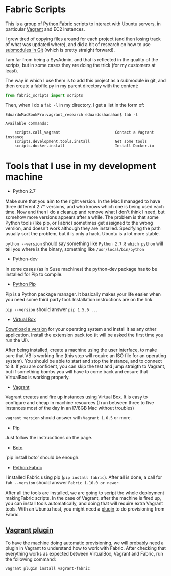 # Fabric Scripts

This is a group of [Python Fabric](http://www.fabfile.org/) scripts to interact with Ubuntu servers, in particular [Vagrant](https://www.vagrantup.com/) and EC2 instances.

I grew tired of copying files around for each project (and then losing track of what was updated where), and did a bit of research on how to use [submodules in Git](http://git-scm.com/book/en/v2/Git-Tools-Submodules) (which is pretty straight forward).

I am far from being a SysAdmin, and that is reflected in the quality of the scripts, but in some cases they are doing the trick (for my customers at least).

The way in which I use them is to add this project as a submodule in git, and then create a fabfile.py in my parent directory with the content: 

```python
from fabric_scripts import scripts
```
Then, when I do a `fab -l` in my directory, I get a list in the form of:

```
EduardoMacBookPro:vagrant_research eduardoshanahan$ fab -l

Available commands:	

	scripts.call_vagrant                        Contact a Vagrant instance
	scripts.development.tools.install           Get some tools
	scripts.docker.install                      Install Docker.io
```

# Tools that I use in my development machine

* Python 2.7

Make sure that you aim to the right version. In the Mac I managed to have three different 2.7* versions, and who knows which one is being used each time. Now and then I do a cleanup and remove what I don't think I need, but somehow more versions appears after a while. The problem is that some Python tools (like pip, or Fabric) sometimes get assigned to the wrong version, and doesn't work although they are installed. Specifying the path usually sort the problem, but it is only a hack. Ubuntu is a lot more stable.

`python --version` should say something like `Python 2.7.8`
`which python` will tell you where is the binary, something like `/usr/local/bin/python`

* Python-dev

In some cases (as in Suse machines) the python-dev package has to be installed for Pip to compile. 

* [Python Pip](http://pip.readthedocs.org/en/latest/installing.html)

Pip is a Python package manager. It basically makes your life easier when you need some third party tool. Installation instructions are on the link.

`pip --version` should answer `pip 1.5.6 ...`

* [Virtual Box](http://www.virtualbox.org/manual/ch01.html#intro-installing)

[Download a version](https://www.virtualbox.org/wiki/Downloads) for your operating system and install it as any other application. Install the extension pack too (it will be asked the first time you run the UI).

After being installed, create a machine using the user interface, to make sure that VB is working fine (this step will require an ISO file for an operating system). You should be able to start and stop the instance, and to connect to it. If you are confident, you can skip the test and jump straigth to Vagrant, but if something bombs you will have to come back and ensure that VirtualBox is working properly.

* [Vagrant](https://docs.vagrantup.com/v2/installation/)

Vagrant creates and fire up instances using Virtual Box. It is easy to configure and cheap in machine resources (I run between three to five instances most of the day in an I7/8GB Mac without troubles)

`vagrant version` should answer with `Vagrant 1.6.5` or more.

* [Pip](http://pip.readthedocs.org/en/latest/installing.html)

Just follow the instrucctions on the page.


* [Boto](https://pypi.python.org/pypi/boto/)

`pip install boto' should be enough.

* [Python Fabric](http://www.fabfile.org/installing.html)

I installed Fabric using pip (`pip install fabric`). After all is done, a call for `fab --version` should answer `Fabric 1.10.0 or newer`.

After all the tools are installed, we are going to script the whole deployment makingFabric scripts. In the case of Vagrant, after the machine is fired up, you can install tools automatically, and doing that will require extra Vagrant tools. With an Ubuntu host, you might need a [plugin](https://github.com/wutali/vagrant-fabric) to do provisioning from Fabric.


## [Vagrant plugin](https://github.com/wutali/vagrant-fabric)

To have the machine doing automatic provisioning, we will probably need a plugin in Vagrant to understand how to work with Fabric. After checking that everything works as expected between VirtualBox, Vagrant and Fabric, run the following command:

`vagrant plugin install vagrant-fabric`


